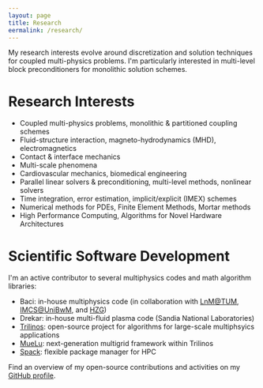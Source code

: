 ```yaml
---
layout: page
title: Research
eermalink: /research/
---
```


My research interests evolve around discretization and solution techniques for coupled multi-physics problems.
I'm particularly interested in multi-level block preconditioners for monolithic solution schemes.

# Research Interests

- Coupled multi-physics problems, monolithic & partitioned coupling schemes
- Fluid-structure interaction, magneto-hydrodynamics (MHD), electromagnetics
- Contact & interface mechanics
- Multi-scale phenomena
- Cardiovascular mechanics, biomedical engineering
- Parallel linear solvers & preconditioning, multi-level methods, nonlinear solvers
- Time integration, error estimation, implicit/explicit (IMEX) schemes
- Numerical methods for PDEs, Finite Element Methods, Mortar methods
- High Performance Computing, Algorithms for Novel Hardware Architectures

# Scientific Software Development

I'm an active contributor to several multiphysics codes and math algorithm libraries:

- Baci: in-house multiphysics code (in collaboration with [LnM@TUM](www.lnm.mw.tum.de), [IMCS@UniBwM](www.unibw.de/imcs-en), and [HZG](https://www.hzg.de/institutes_platforms/materials_research/materials_mechanics/simulation/index.php.de))
- Drekar: in-house multi-fluid plasma code (Sandia National Laboratories)
- [Trilinos](https://trilinos.github.io): open-source project for algorithms for large-scale multiphsyics applications
- [MueLu](https://trilinos.github.io/muelu.html): next-generation multigrid framework within Trilinos
- [Spack](https://spack.io/): flexible package manager for HPC

Find an overview of my open-source contributions and activities on my [GitHub profile](https://github.com/mayrmt).

